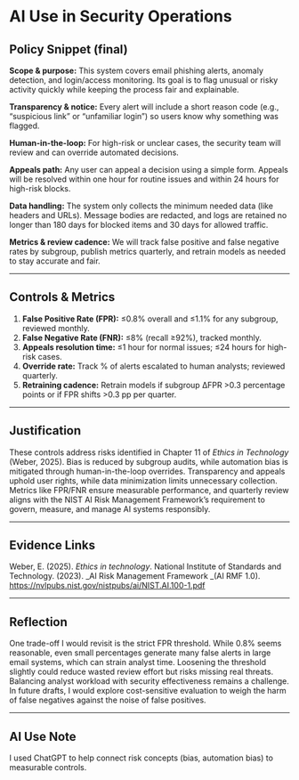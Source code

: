 # AI Use in Security Operations

## Policy Snippet (final)  
**Scope & purpose:** This system covers email phishing alerts, anomaly detection, and login/access monitoring. Its goal is to flag unusual or risky activity quickly while keeping the process fair and explainable.  

**Transparency & notice:** Every alert will include a short reason code (e.g., “suspicious link” or “unfamiliar login”) so users know why something was flagged.  

**Human-in-the-loop:** For high-risk or unclear cases, the security team will review and can override automated decisions.  

**Appeals path:** Any user can appeal a decision using a simple form. Appeals will be resolved within one hour for routine issues and within 24 hours for high-risk blocks.  

**Data handling:** The system only collects the minimum needed data (like headers and URLs). Message bodies are redacted, and logs are retained no longer than 180 days for blocked items and 30 days for allowed traffic.  

**Metrics & review cadence:** We will track false positive and false negative rates by subgroup, publish metrics quarterly, and retrain models as needed to stay accurate and fair.  

---

## Controls & Metrics  
1. **False Positive Rate (FPR):** ≤0.8% overall and ≤1.1% for any subgroup, reviewed monthly.  
2. **False Negative Rate (FNR):** ≤8% (recall ≥92%), tracked monthly.  
3. **Appeals resolution time:** ≤1 hour for normal issues; ≤24 hours for high-risk cases.  
4. **Override rate:** Track % of alerts escalated to human analysts; reviewed quarterly.  
5. **Retraining cadence:** Retrain models if subgroup ΔFPR >0.3 percentage points or if FPR shifts >0.3 pp per quarter.  

---

## Justification  
These controls address risks identified in Chapter 11 of *Ethics in Technology* (Weber, 2025). Bias is reduced by subgroup audits, while automation bias is mitigated through human-in-the-loop overrides. Transparency and appeals uphold user rights, while data minimization limits unnecessary collection. Metrics like FPR/FNR ensure measurable performance, and quarterly review aligns with the NIST AI Risk Management Framework’s requirement to govern, measure, and manage AI systems responsibly.  

---

## Evidence Links  
 Weber, E. (2025). _Ethics in technology_.
 National Institute of Standards and Technology. (2023). _AI Risk Management Framework _(AI RMF 1.0). https://nvlpubs.nist.gov/nistpubs/ai/NIST.AI.100-1.pdf 

---

## Reflection  
One trade-off I would revisit is the strict FPR threshold. While 0.8% seems reasonable, even small percentages generate many false alerts in large email systems, which can strain analyst time. Loosening the threshold slightly could reduce wasted review effort but risks missing real threats. Balancing analyst workload with security effectiveness remains a challenge. In future drafts, I would explore cost-sensitive evaluation to weigh the harm of false negatives against the noise of false positives.  

---

## AI Use Note  
I used ChatGPT to help connect risk concepts (bias, automation bias) to measurable controls.

